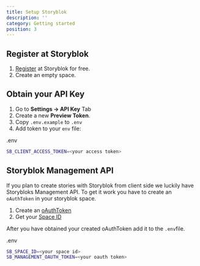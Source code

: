 ```yaml
---
title: Setup Storyblok
description: ''
category: Getting started
position: 3
---
```


## Register at Storyblok

1. [Register](https://app.storyblok.com/#!/signup) at Storyblok for free.
2. Create an empty space.

## Obtain your API Key

1. Go to **Settings -> API Key** Tab
2. Create a new **Preview Token**. 
3. Copy `.env.example` to `.env`
4. Add token to your `env` file:

.env
```bash
SB_CLIENT_ACCESS_TOKEN=<your access token>
```

## Storyblok Management API

If you plan to create stories with Storyblok from client side we luckily  have Storybloks Management API. To get it work you have to create an `oAuthToken` in your storyblok space. 

1. Create an [oAuthToken](http://app.storyblok.com/#!/me/account)
2. Get your [Space ID](https://www.storyblok.com/faq/where-can-i-find-my-space-id)

After you have obtained your created oAuthToken add it to the `.env`file.

.env
```bash
SB_SPACE_ID=<your space id>
SB_MANAGEMENT_OAUTH_TOKEN=<your oauth token>
```